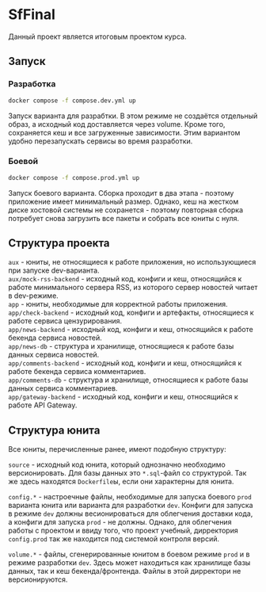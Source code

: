 # SfFinal

Данный проект является итоговым проектом курса. 

## Запуск

### Разработка
```sh
docker compose -f compose.dev.yml up
```
Запуск варианта для разрабтки. В этом режиме не создаётся отдельный образ, а исходный 
код доставляется через volume. Кроме того, сохраняется кеш и все загруженные
зависимости. Этим вариантом удобно перезапускать сервисы во время разработки.

### Боевой
```sh
docker compose -f compose.prod.yml up
```
Запуск боевого варианта. Сборка проходит в два этапа - поэтому приложение имеет 
минимальный размер. Однако, кеш на жестком диске хостовой системы не сохранется - 
поэтому повторная сборка потребует снова загрузить все пакеты и собрать все юниты с 
нуля.


## Структура проекта
`aux` - юниты, не относящиеся к работе приложения, но использующиеся при запуске dev-варианта.  
`aux/mock-rss-backend` - исходный код, конфиги и кеш, относящийся к работе минимального сервера RSS, из 
которого сервер новостей читает в dev-режиме.  
`app` - юниты, необходимые для корректной работы приложения.  
`app/check-backend` - исходный код, конфиги и артефакты, относящиеся к работе сервиса цензурирования.  
`app/news-backend` - исходный код, конфиги и кеш, относящийся к работе бекенда сервиса новостей.  
`app/news-db` - структура и хранилище, относящиеся к работе базы данных сервиса новостей.  
`app/comments-backend` - исходный код, конфиги и кеш, относящийся к работе бекенда сервиса комментариев.  
`app/comments-db` - структура и хранилище, относящиеся к работе базы данных сервиса комментариев.  
`app/gateway-backend` - исходный код, конфиги и кеш, относящийся к работе API Gateway.  


## Структура юнита
Все юниты, перечисленные ранее, имеют подобную структуру:  
  
`source` - исходный код юнита, который однозначно необходимо версионировать.
Для базы данных это `*.sql`-файл со структурой. Так же здесь находятся `Dockerfile`ы,
если они характерны для юнита.  
  
`config.*` - настроечные файлы, необходимые для запуска боевого `prod` варианта юнита или 
варианта для разработки `dev`. Конфиги для запуска в режиме `dev` должны весионироваться
для облегчения доставки кода, а конфиги для запуска `prod` - не должны. Однако, для 
облегчения работы с проектом и ввиду того, что проект учебный, дирректория `config.prod`
так же находится под системой контроля версий.  
  
`volume.*` - файлы, сгенерированные юнитом в боевом режиме `prod` и в режиме разработки
`dev`. Здесь может находиться как хранилище базы данных, так и кеш бекенда/фронтенда.
Файлы в этой дирректори не версионируются.
